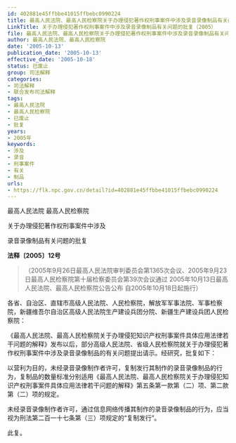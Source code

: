 ```yaml
---
id: 402881e45ffbbe41015ffbebc0990224
title: 最高人民法院、最高人民检察院关于办理侵犯著作权刑事案件中涉及录音录像制品有关问题的批复
LinkTitle: 关于办理侵犯著作权刑事案件中涉及录音录像制品有关问题的批复（2005）
file: 最高人民法院、最高人民检察院关于办理侵犯著作权刑事案件中涉及录音录像制品有关问题的批复_20051013_402881e45ffbbe41015ffbebc0990224.docx
author: 最高人民法院、最高人民检察院
date: '2005-10-13'
publication_date: '2005-10-13'
effective_date: '2005-10-18'
status: 已废止
group: 司法解释
categories:
- 司法解释
- 联合发布司法解释
tags:
- 最高人民法院
- 最高人民检察院
- 已废止
- 批复
years:
- 2005年
keywords:
- 涉及
- 录音
- 刑事案件
- 有关
- 制品
urls:
- https://flk.npc.gov.cn/detail?id=402881e45ffbbe41015ffbebc0990224
---
```


最高人民法院 最高人民检察院

关于办理侵犯著作权刑事案件中涉及

录音录像制品有关问题的批复

**法释〔2005〕12号**

> （2005年9月26日最高人民法院审判委员会第1365次会议、2005年9月23日最高人民检察院第十届检察委员会第39次会议通过 2005年10月13日最高人民法院、最高人民检察院公告公布 自2005年10月18日起施行）

各省、自治区、直辖市高级人民法院、人民检察院，解放军军事法院、军事检察院，新疆维吾尔自治区高级人民法院生产建设兵团分院、新疆生产建设兵团人民检察院：

《最高人民法院、最高人民检察院关于办理侵犯知识产权刑事案件具体应用法律若干问题的解释》发布以后，部分高级人民法院、省级人民检察院就关于办理侵犯著作权刑事案件中涉及录音录像制品的有关问题提出请示。经研究，批复如下：

以营利为目的，未经录音录像制作者许可，复制发行其制作的录音录像制品的行为，复制品的数量标准分别适用《最高人民法院、最高人民检察院关于办理侵犯知识产权刑事案件具体应用法律若干问题的解释》第五条第一款第（二）项、第二款第（二）项的规定。

未经录音录像制作者许可，通过信息网络传播其制作的录音录像制品的行为，应当视为刑法第二百一十七条第（三）项规定的“复制发行”。

此复。
